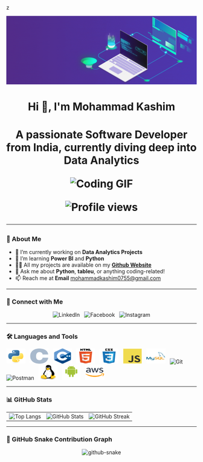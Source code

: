z<p align="center">
  <img src="https://github.com/manishrnl/manishrnl/blob/main/banner.gif" alt="banner" />
</p>

<h1 align="center">Hi 👋, I'm Mohammad Kashim<h1>
<p align="center">
  <strong>A passionate Software Developer from India, currently diving deep into Data Analytics</strong>
</p>

<p align="center">
  <img src="https://media2.giphy.com/media/v1.Y2lkPTc5MGI3NjExdGt1NmFlMGYxemRkZHZpejJ1em5zbmp2bm9ja3U5Zm81MDhmNTVkeCZlcD12MV9pbnRlcm5hbF9naWZfYnlfaWQmY3Q9Zw/78XCFBGOlS6keY1Bil/giphy.gif" width="400" alt="Coding GIF" />
</p>

<p align="center">
  <img src="https://komarev.com/ghpvc/?username=manishrnl&label=Profile%20views&color=0e75b6&style=flat" alt="Profile views" />
</p>

---

### 🧠 About Me

- 🔭 I’m currently working on **Data Analytics Projects**
- 🌱 I’m learning **Power BI** and **Python**
- 👨‍💻 All my projects are available on my [**Github Website**](https://https://github.com/MohammadKashim/)
- 💬 Ask me about **Python**, **tableu**, or anything coding-related!
- 📫 Reach me at **Email** mohammadkashim0755@gmail.com

---

### 🤝 Connect with Me

<p align="center">

  <a href="https://linkedin.com/in/mohammad-kashim-69079230a" style="text-decoration: none; display: inline-block; border-radius: 20px;">
    <img src="https://raw.githubusercontent.com/rahuldkjain/github-profile-readme-generator/master/src/images/icons/Social/linked-in-alt.svg" width="60" height="30" alt="LinkedIn" target="blank"/>
  </a>&nbsp;&nbsp;
  <a href="https://www.facebook.com/share/16qL39636K/" style="text-decoration: none; display: inline-block; border-radius: 20px;">
    <img src="https://raw.githubusercontent.com/rahuldkjain/github-profile-readme-generator/master/src/images/icons/Social/facebook.svg" width="60" height="30" alt="Facebook" />
  </a>&nbsp;&nbsp;
  <a href="https://instagram.com/iamkashim" style="text-decoration: none; display: inline-block; border-radius: 8px;">
    <img src="https://raw.githubusercontent.com/rahuldkjain/github-profile-readme-generator/master/src/images/icons/Social/instagram.svg" width="60" height="30" alt="Instagram" />
  </a>
</p>

---

### 🛠️ Languages and Tools

<p align="center">
 
  <img src="https://raw.githubusercontent.com/devicons/devicon/master/icons/python/python-original.svg" width="50" height="40" alt="Python" />&nbsp;&nbsp;
  <img src="https://raw.githubusercontent.com/devicons/devicon/master/icons/c/c-original.svg" width="50" height="40" alt="C" />&nbsp;&nbsp;
  <img src="https://raw.githubusercontent.com/devicons/devicon/master/icons/cplusplus/cplusplus-original.svg" width="50" height="40" alt="C++" />&nbsp;&nbsp;
  <img src="https://raw.githubusercontent.com/devicons/devicon/master/icons/html5/html5-original-wordmark.svg" width="50" height="40" alt="HTML5" />&nbsp;&nbsp;
  <img src="https://raw.githubusercontent.com/devicons/devicon/master/icons/css3/css3-original-wordmark.svg" width="50" height="40" alt="CSS3" />&nbsp;&nbsp;
  <img src="https://raw.githubusercontent.com/devicons/devicon/master/icons/javascript/javascript-original.svg" width="50" height="40" alt="JavaScript" />&nbsp;&nbsp;
  <img src="https://raw.githubusercontent.com/devicons/devicon/master/icons/mysql/mysql-original-wordmark.svg" width="50" height="40" alt="MySQL" />&nbsp;&nbsp;
   <img src="https://www.vectorlogo.zone/logos/git-scm/git-scm-icon.svg" width="50" height="40" alt="Git" />&nbsp;&nbsp;
  <img src="https://www.vectorlogo.zone/logos/getpostman/getpostman-icon.svg" width="50" height="40" alt="Postman" />&nbsp;&nbsp;
  <img src="https://raw.githubusercontent.com/devicons/devicon/master/icons/linux/linux-original.svg" width="50" height="40" alt="Linux" />&nbsp;&nbsp;
  <img src="https://raw.githubusercontent.com/devicons/devicon/master/icons/android/android-original-wordmark.svg" width="50" height="40" alt="Android" />&nbsp;&nbsp;
  <img src="https://raw.githubusercontent.com/devicons/devicon/master/icons/amazonwebservices/amazonwebservices-original-wordmark.svg" width="50" height="40" alt="AWS" />
</p>

---

### 📊 GitHub Stats

<table align="center">
  <tr>
    <td>
      <img src="https://github-readme-stats.vercel.app/api/top-langs?username=MohammadKashim&show_icons=true&locale=en&layout=compact&theme=dark&hide_border=true" alt="Top Langs" />
    </td>
    <td>
      <img src="https://github-readme-stats.vercel.app/api?username=MohammadKashim&show_icons=true&locale=en&theme=dark&hide_border=true" alt="GitHub Stats" />
    </td>
    <td>
      <img src="https://github-readme-streak-stats.herokuapp.com/?user=MohammadKashim&theme=dark&hide_border=true" alt="GitHub Streak" />
    </td>
  </tr>
</table>

---

### 🐍 GitHub Snake Contribution Graph

<p align="center">
  <picture>
    <source media="(prefers-color-scheme: dark)" srcset="https://raw.githubusercontent.com/tobiasmeyhoefer/tobiasmeyhoefer/output/github-snake-dark.svg" />
    <source media="(prefers-color-scheme: light)" srcset="https://raw.githubusercontent.com/tobiasmeyhoefer/tobiasmeyhoefer/output/github-snake.svg" />
    <img alt="github-snake" src="https://raw.githubusercontent.com/tobiasmeyhoefer/tobiasmeyhoefer/output/github-snake.svg" />
  </picture>
</p>
